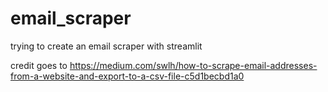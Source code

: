 # email_scraper
trying to create an email scraper with streamlit

credit goes to https://medium.com/swlh/how-to-scrape-email-addresses-from-a-website-and-export-to-a-csv-file-c5d1becbd1a0
